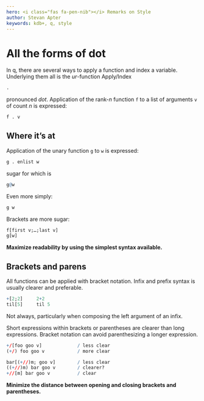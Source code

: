 ```yaml
---
hero: <i class="fas fa-pen-nib"></i> Remarks on Style
author: Stevan Apter
keywords: kdb+, q, style
---
```


# All the forms of dot



In q, there are several ways to apply a function and index a variable. Underlying them all is the _ur_-function Apply/Index

```q
.
```

pronounced _dot_. Application of the rank-_n_ function `f` to a list of arguments `v` of count _n_ is expressed: 

```q
f . v
```


## Where it’s at

Application of the unary function `g` to `w` is expressed:

```q
g . enlist w
```

sugar for which is 

```q
g@w
```

Even more simply:

```q
g w
```

Brackets are more sugar:

```q
f[first v;…;last v]
g[w]
```


**Maximize readability by using the simplest syntax available.**


## Brackets and parens

All functions can be applied with bracket notation.
Infix and prefix syntax is usually clearer and preferable.

```q
+[2;2]     2+2
til[5]     til 5
```

Not always, particularly when composing the left argument of an infix.

Short expressions within brackets or parentheses are clearer than long expressions.
Bracket notation can avoid parenthesizing a longer expression.

```q
+/[foo goo v]             / less clear
(+/) foo goo v            / more clear

bar[(+//)m; goo v]        / less clear
((+//)m) bar goo v        / clearer?
+//[m] bar goo v          / clear
```

**Minimize the distance between opening and closing brackets and parentheses.**